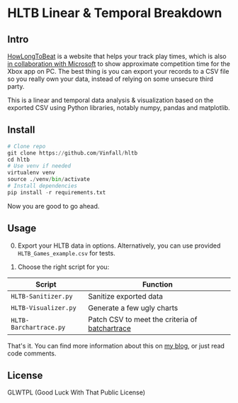 # HLTB Linear & Temporal Breakdown

## Intro

[HowLongToBeat](https://howlongtobeat.com) is a website that helps your track play times, which is also [in collaboration with Microsoft](https://news.xbox.com/en-us/2022/09/14/september-updates-xbox-app-on-pc/) to show approximate competition time for the Xbox app on PC. The best thing is you can export your records to a CSV file so you really own your data, instead of relying on some unsecure third party.

This is a linear and temporal data analysis & visualization based on the exported CSV using Python libraries, notably numpy, pandas and matplotlib.

## Install

```python
# Clone repo
git clone https://github.com/Vinfall/hltb
cd hltb
# Use venv if needed
virtualenv venv
source ./venv/bin/activate
# Install dependencies
pip install -r requirements.txt
```

Now you are good to go ahead.

## Usage

0. Export your HLTB data in options. Alternatively, you can use provided `HLTB_Games_example.csv` for tests.

1. Choose the right script for you:

| Script | Function |
|---|---|
| `HLTB-Sanitizer.py` | Sanitize exported data |
| `HLTB-Visualizer.py` | Generate a few ugly charts |
| `HLTB-Barchartrace.py` | Patch CSV to meet the criteria of [batchartrace](https://github.com/FabDevGit/barchartrace) |

That's it. You can find more information about this on [my blog](https://blog.vinfall.com/posts/2023/11/hltb/), or just read code comments.

## License

GLWTPL (Good Luck With That Public License)
